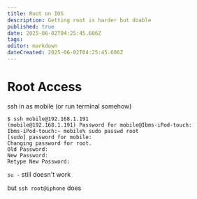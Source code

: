 ```yaml
---
title: Root on IOS
description: Getting root is harder but doable
published: true
date: 2025-06-02T04:25:45.606Z
tags: 
editor: markdown
dateCreated: 2025-06-02T04:25:45.606Z
---
```


# Root Access

ssh in as mobile (or run terminal somehow)

```
$ ssh mobile@192.168.1.191
(mobile@192.168.1.191) Password for mobile@Ibms-iPod-touch:
Ibms-iPod-touch:~ mobile% sudo passwd root
[sudo] password for mobile:
Changing password for root.
Old Password:
New Password:
Retype New Password:
```

`su -` still doesn't work

but 
`ssh root@iphone` does
